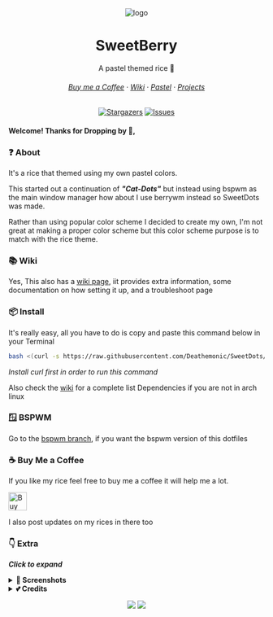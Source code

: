 
<div align="center">
    <img src="https://raw.githubusercontent.com/Deathemonic/SweetDots/berry/.github/assets/sweetberry-logo-small.png" alt="logo">
</div>

<h1 align="center">
    SweetBerry
</h1>

<p align="center">A pastel themed rice 🍚</p>

<h6 align="center">
  <a href="https://ko-fi.com/Deathemonic">Buy me a Coffee</a>
  ·
  <a href="https://github.com/Deathemonic/SweetDots/wiki">Wiki</a>
  ·
  <a href="https://github.com/Deathemonic/Pastel">Pastel</a>
  ·
  <a href="https://github.com/Deathemonic/SweetDots/projects">Projects</a>
</h6>

<p align="center">
	<a href="https://github.com/Deathemonic/SweetDots/stargazers">
		<img alt="Stargazers" src="https://img.shields.io/github/stars/deathemonic/SweetDots?style=for-the-badge&logo=starship&color=FFFBDE&logoColor=FFDEDE&labelColor=212529"></a>
	<a href="https://github.com/Deathemonic/SweetDots/issues">
		<img alt="Issues" src="https://img.shields.io/github/issues/deathemonic/cat-dots?style=for-the-badge&logo=gitbook&color=DEFBFF&logoColor=FFDEDE&labelColor=212529"></a>
</p>

#### Welcome! Thanks for Dropping by 🥰,

### ❓ About

It's a rice that themed using my own pastel colors.

This started out a continuation of ***"Cat-Dots"*** but instead using bspwm as the main window manager how about I use berrywm instead so SweetDots was made.

Rather than using popular color scheme I decided to create my own, I'm not great at making a proper color scheme but this color scheme purpose is to match with the rice theme.

### 📚 Wiki
Yes, This also has a [wiki page](https://github.com/Deathemonic/SweetDots/wiki), iit provides extra information, some documentation on how setting it up, and a troubleshoot page

### 📦 Install
It's really easy, all you have to do is copy and paste this command below in your Terminal
```sh
bash <(curl -s https://raw.githubusercontent.com/Deathemonic/SweetDots/berry/install)
```
_Install curl first in order to run this command_

Also check the [wiki](https://github.com/Deathemonic/SweetDots/wiki/Documentation) for a complete list Dependencies if you are not in arch linux

### 🪟 BSPWM
Go to the [bspwm branch](https://github.com/Deathemonic/SweetDots/tree/bspwm), if you want the bspwm version of this dotfiles

### ☕ Buy Me a Coffee
If you like my rice feel free to buy me a coffee it will help me a lot.

<a href='https://ko-fi.com/K3K8C2M9Y' target='_blank'><img height='36' style='border:0px;height:36px;' src='https://cdn.ko-fi.com/cdn/kofi1.png?v=3' border='0' alt='Buy Me a Coffee at ko-fi.com' /></a>

I also post updates on my rices in there too

### 👇 Extra
_**Click to expand**_
<details>
<summary><b>📸 Screenshots<b></summary>
	WIP
</details>

<details>
<summary><b>💕 Credits</b></summary>
	<img src="https://avatars.githubusercontent.com/u/26059688?v=4" width="50"/>

  [**adi1090x**](https://github.com/adi1090x) - For his configs and archcraft

  <img src="https://avatars.githubusercontent.com/u/44412790?v=4" width="50"/>

  [**PrayagS**](https://github.com/PrayagS) - For the spotify with scroll module

  <img src="https://avatars.githubusercontent.com/u/73063680?v=4" width="50"/>

  [**niraj998**](https://github.com/niraj998) - For the music scripts

  <img src="https://avatars.githubusercontent.com/u/93292023?v=4" width="50"/>

  [**rxyhn**](https://github.com/rxyhn) - For the EWW config and scripts

  <img src="https://avatars.githubusercontent.com/u/93489351?s=200&v=4" width="50"/>

  [**catppuccin**](https://github.com/catppuccin) - For the ports

  <img src="https://coolors.co/assets/img/favicon.png" width="50"/>

  [**coolors.co**](https://coolors.co/) - The tool that helps me make Pastel color scheme posible and the creator of coolors also [**Fabrizio Bianchi**](https://fabrizio.io/)
</details>

<p align="center">
	<a href="https://github.com/Deathemonic/SweetDots/blob/berry/LICENSE"><img src="https://img.shields.io/static/v1.svg?style=for-the-badge&label=License&message=MIT&logoColor=ffbebe&colorA=212529&colorB=e7deff"/></a>
	<img src="https://badges.pufler.dev/visits/deathemonic/SweetDots?style=for-the-badge&color=E4FFDE&logoColor=ffbebe&labelColor=212529"/>
</p>
